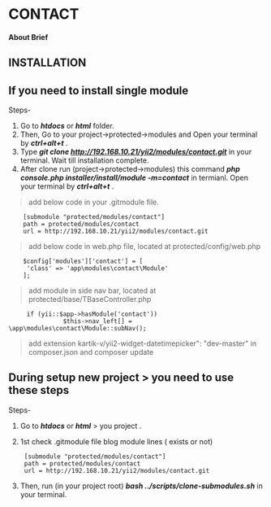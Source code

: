 # CONTACT

#### About Brief


## INSTALLATION 

## If you need to install single module 

Steps-
1. Go to ***htdocs*** or ***html*** folder.
2. Then, Go to your project->protected->modules and Open your terminal by ***ctrl+alt+t*** . 
3. Type ***git clone  http://192.168.10.21/yii2/modules/contact.git*** in your terminal. Wait till installation complete.
4. After clone run (project->protected->modules) this command ***php console.php installer/install/module -m=contact*** in termianl. Open your terminal by ***ctrl+alt+t*** .

> add below code in your .gitmodule file.

        [submodule "protected/modules/contact"]
        path = protected/modules/contact
        url = http://192.168.10.21/yii2/modules/contact.git

> add below code in web.php file, located at protected/config/web.php

        $config['modules']['contact'] = [
         'class' => 'app\modules\contact\Module'
        ];

> add module in side nav bar, located at protected/base/TBaseController.php

         if (yii::$app->hasModule('contact'))
                   $this->nav_left[] = \app\modules\contact\Module::subNav();

> add extension kartik-v/yii2-widget-datetimepicker": "dev-master" in composer.json and composer update

## During setup new project > you need to use these steps

Steps- 
1. Go to ***htdocs*** or ***html*** > you project .
2. 1st check  .gitmodule file blog module lines ( exists or not)

        [submodule "protected/modules/contact"]
        path = protected/modules/contact
        url = http://192.168.10.21/yii2/modules/contact.git

3. Then, run (in your project root)  ***bash ../scripts/clone-submodules.sh*** in your terminal.




